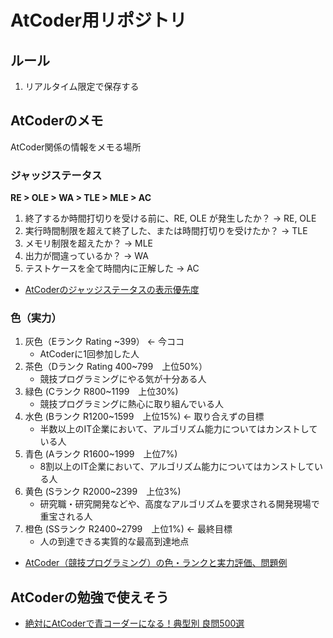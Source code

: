 # AtCoder用リポジトリ
## ルール
1. リアルタイム限定で保存する

## AtCoderのメモ
AtCoder関係の情報をメモる場所

### ジャッジステータス
**RE > OLE > WA > TLE > MLE > AC**
1. 終了するか時間打切りを受ける前に、RE, OLE が発生したか？ → RE, OLE
2. 実行時間制限を超えて終了した、または時間打切りを受けたか？ → TLE
3. メモリ制限を超えたか？ → MLE
4. 出力が間違っているか？ → WA
5. テストケースを全て時間内に正解した → AC
- [AtCoderのジャッジステータスの表示優先度](https://qiita.com/tomii9273/items/54cd7c1a7fb5591a8d9b)

### 色（実力）
1. 灰色（Eランク Rating ~399） ← 今ココ
   - AtCoderに1回参加した人
2. 茶色（Dランク Rating 400~799　上位50%）
   - 競技プログラミングにやる気が十分ある人
3. 緑色 (Cランク R800~1199　上位30%)
   - 競技プログラミングに熱心に取り組んでいる人
4. 水色 (Bランク R1200~1599　上位15%) ← 取り合えずの目標
   - 半数以上のIT企業において、アルゴリズム能力についてはカンストしている人
5. 青色 (Aランク R1600~1999　上位7%)
   - 8割以上のIT企業において、アルゴリズム能力についてはカンストしている人
6. 黄色 (Sランク R2000~2399　上位3%)
   - 研究職・研究開発などや、高度なアルゴリズムを要求される開発現場で重宝される人
7. 橙色 (SSランク R2400~2799　上位1%) ← 最終目標
   - 人の到達できる実質的な最高到達地点

- [AtCoder（競技プログラミング）の色・ランクと実力評価、問題例](https://chokudai.hatenablog.com/entry/2019/02/11/155904)

## AtCoderの勉強で使えそう
- [絶対にAtCoderで青コーダーになる！典型別 良問500選](https://note.com/rikimarublack/n/n3074b0955e95)